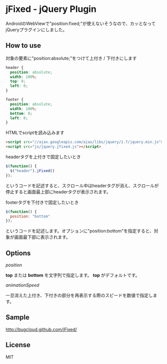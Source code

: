 # jFixed - jQuery Plugin

AndroidのWebViewで"position:fixed;"が使えないそうなので、カッとなってjQueryプラグインにしました。

## How to use
対象の要素に"position:absolute;"をつけて上付き / 下付きにします
```css
header {
  position: absolute;
  width: 100%;
  top: 0;
  left: 0;
}

footer {
  position: absolute;
  width: 100%;
  bottom: 0;
  left: 0;
}
```

HTMLでscriptを読み込みます
```html
<script src="//ajax.googleapis.com/ajax/libs/jquery/1.7/jquery.min.js"></script>
<script src="js/jquery.jfixed.js"></script>
```

headerタグを上付きで固定したいとき
```javascript
$(function() {
  $("header").jFixed()
});
```
というコードを記述すると、スクロール中はheaderタグが消え、スクロールが停止すると画面最上部にheaderタグが表示されます。

footerタグを下付きで固定したいとき
```javascript
$(function() {
  position: "bottom"
});
```
というコードを記述します。オプションに"position:bottom"を指定すると、対象が画面最下部に表示されます。

## Options

*position*

**top**
または
**bottom**
を文字列で指定します。
**top**
がデフォルトです。
　
　

*animationSpeed*

一旦消えた上付き、下付きの部分を再表示する際のスピードを数値で指定します。

## Sample
http://bugcloud.github.com/jFixed/

## License
MIT
